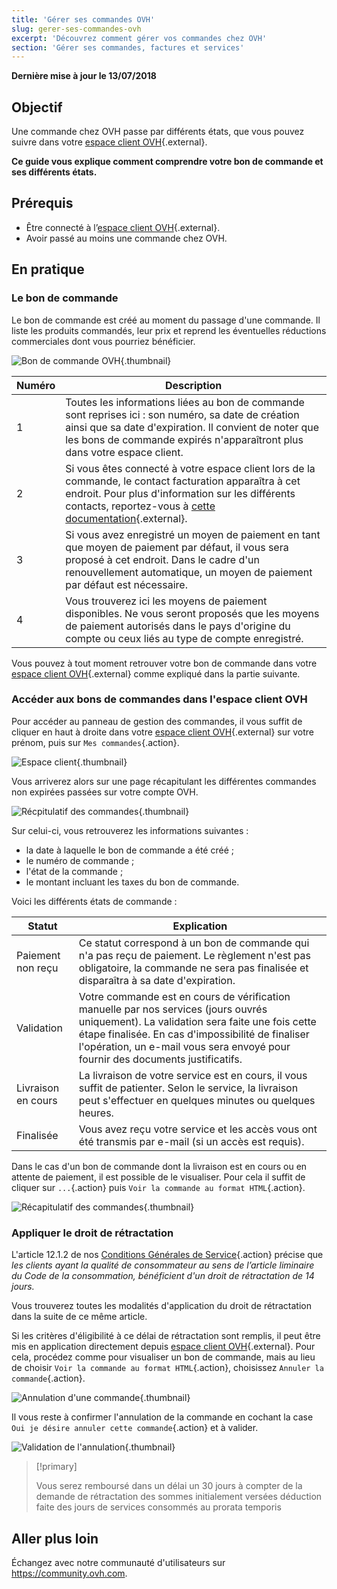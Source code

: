 ```yaml
---
title: 'Gérer ses commandes OVH'
slug: gerer-ses-commandes-ovh
excerpt: 'Découvrez comment gérer vos commandes chez OVH'
section: 'Gérer ses commandes, factures et services'
---
```


**Dernière mise à jour le 13/07/2018**

## Objectif

Une commande chez OVH passe par différents états, que vous pouvez suivre dans votre [espace client OVH](https://www.ovh.com/auth/?action=gotomanager){.external}.

**Ce guide vous explique comment comprendre votre bon de commande et ses différents états.**


## Prérequis

- Être connecté à l’[espace client OVH](https://www.ovh.com/auth/?action=gotomanager){.external}.
- Avoir passé au moins une commande chez OVH.


##  En pratique

### Le bon de commande

Le bon de commande est créé au moment du passage d'une commande. Il liste les produits commandés, leur prix et reprend les éventuelles réductions commerciales dont vous pourriez bénéficier.

![Bon de commande OVH](images/order_ovh.png){.thumbnail}

|Numéro|Description|
|---|---|
|1|Toutes les informations liées au bon de commande sont reprises ici : son numéro, sa date de création ainsi que sa date d'expiration. Il convient de noter que les bons de commande expirés n'apparaîtront plus dans votre espace client.|
|2|Si vous êtes connecté à votre espace client lors de la commande, le contact facturation apparaîtra à cet endroit. Pour plus d'information sur les différents contacts, reportez-vous à [cette documentation](https://docs.ovh.com/fr/customer/gestion-des-contacts/){.external}.|
|3|Si vous avez enregistré un moyen de paiement en tant que moyen de paiement par défaut, il vous sera proposé à cet endroit. Dans le cadre d'un renouvellement automatique, un moyen de paiement par défaut est nécessaire.|
|4|Vous trouverez ici les moyens de paiement disponibles. Ne vous seront proposés que les moyens de paiement autorisés dans le pays d'origine du compte ou ceux liés au type de compte enregistré.|


Vous pouvez à tout moment retrouver votre bon de commande dans votre [espace client OVH](https://www.ovh.com/auth/?action=gotomanager){.external} comme expliqué dans la partie suivante.


### Accéder aux bons de commandes dans l'espace client OVH

Pour accéder au panneau de gestion des commandes, il vous suffit de cliquer en haut à droite dans votre [espace client OVH](https://www.ovh.com/auth/?action=gotomanager){.external} sur votre prénom, puis sur `Mes commandes`{.action}.

![Espace client](images/customer_panel_order.png){.thumbnail}

Vous arriverez alors sur une page récapitulant les différentes commandes non expirées passées sur votre compte OVH.

![Récpitulatif des commandes](images/order_recap.png){.thumbnail}


Sur celui-ci, vous retrouverez les informations suivantes :

- la date à laquelle le bon de commande a été créé ;
- le numéro de commande ;
- l'état de la commande ;
- le montant incluant les taxes du bon de commande.

Voici les différents états de commande :

|Statut|Explication|
|---|---|
|Paiement non reçu|Ce statut correspond à un bon de commande qui n'a pas reçu de paiement. Le règlement n'est pas obligatoire, la commande ne sera pas finalisée et disparaîtra à sa date d'expiration.|
|Validation|Votre commande est en cours de vérification manuelle par nos services (jours ouvrés uniquement). La validation sera faite une fois cette étape finalisée. En cas d'impossibilité de finaliser l'opération, un e-mail vous sera envoyé pour fournir des documents justificatifs.|
|Livraison en cours|La livraison de votre service est en cours, il vous suffit de patienter. Selon le service, la livraison peut s'effectuer en quelques minutes ou quelques heures.|
|Finalisée|Vous avez reçu votre service et les accès vous ont été transmis par e-mail (si un accès est requis).|

Dans le cas d'un bon de commande dont la livraison est en cours ou en attente de paiement, il est possible de le visualiser. Pour cela il suffit de cliquer sur `...`{.action} puis `Voir la commande au format HTML`{.action}.

![Récapitulatif des commandes](images/html_order.png){.thumbnail}


### Appliquer le droit de rétractation

L'article 12.1.2 de nos [Conditions Générales de Service](https://www.ovh.com/fr/support/documents_legaux/conditions%20generales%20de%20service.pdf){.action} précise que *les clients ayant la qualité de consommateur au sens de l’article liminaire du Code de la consommation, bénéficient d'un droit de rétractation de 14 jours.*

Vous trouverez toutes les modalités d'application du droit de rétractation dans la suite de ce même article.

Si les critères d'éligibilité à ce délai de rétractation sont remplis, il peut être mis en application directement depuis [espace client OVH](https://www.ovh.com/auth/?action=gotomanager){.external}. Pour cela, procédez comme pour visualiser un bon de commande, mais au lieu de choisir `Voir la commande au format HTML`{.action}, choisissez `Annuler la commande`{.action}.

![Annulation d'une commande](images/cancel_order.png){.thumbnail}

Il vous reste à confirmer l'annulation de la commande en cochant la case `Oui je désire annuler cette commande`{.action} et à valider.

![Validation de l'annulation](images/cancellation_validation.png){.thumbnail}


> [!primary]
>
> Vous serez remboursé dans un délai un 30 jours à compter de la demande de rétractation des sommes initialement versées déduction faite des jours de services consommés au prorata temporis
>


## Aller plus loin

Échangez avec notre communauté d'utilisateurs sur <https://community.ovh.com>.